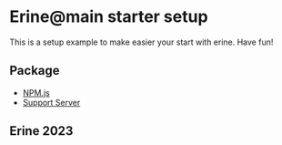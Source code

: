 # Erine@main starter setup
This is a setup example to make easier your start with erine.
Have fun!

## Package
- [NPM.js](https://npmjs.com/package/erine)
- [Support Server](https://discord.com/invite/PG7EFJQFWM)

## Erine 2023